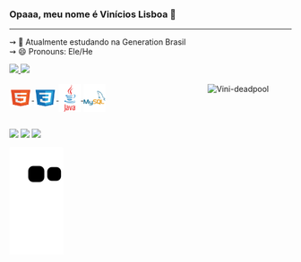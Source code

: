### Opaaa, meu nome é Vinícios Lisboa 👋
<hr>

⇝ 🔭 Atualmente estudando na Generation Brasil<br>
⇝ 😄 Pronouns: Ele/He


  <div>
  <a href="https://beacons.ai/vinicioslisboa">
  <img height="150em" src="https://github-readme-stats.vercel.app/api?username=vinicioslisboa&theme=blue-green&include_all_commits=true&count_private=true"/>
  <img height="150em" src="https://github-readme-stats.vercel.app/api/top-langs/?username=vinicioslisboa&layout=compact&langs_count=16&theme=blue-green"/>
  </div>
  
  <div style="display: inline_block"><br>
  <img align="center" alt="Vini-HTML" height="30" width="40" src="https://raw.githubusercontent.com/devicons/devicon/master/icons/html5/html5-original.svg">
  <img align="center" alt="Vini-CSS" height="30" width="40" src="https://raw.githubusercontent.com/devicons/devicon/master/icons/css3/css3-original.svg">
  <img align="center" alt="Vini-Java" height="50" width="40" src="https://raw.githubusercontent.com/devicons/devicon/master/icons/java/java-original-wordmark.svg">
   <img align="center" alt="Vini-MySQL" height="50" width="40" src="https://github.com/devicons/devicon/blob/master/icons/mysql/mysql-original-wordmark.svg">
     <img align="right" height="150" width="150" alt="Vini-deadpool" src="https://media1.giphy.com/media/57ZvMMkuBIVMlU88Yh/giphy.gif"> 
  </div>
  
  ##
  
  <div>
  <a href="https://instagram.com/vinicioslisboa_" target="_blank"><img src="https://img.shields.io/badge/-Instagram-%23E4405F?style=for-the-badge&logo=instagram&logoColor=white"     target="_blank"></a>
  <a href = "mailto:developerlisboa@gmail.com"><img src="https://img.shields.io/badge/Gmail-D14836?style=for-the-badge&logo=gmail&logoColor=white" target="_blank"></a>
  <a href="https://www.linkedin.com/in/vinicios-lisboa-057b7616a" target="_blank"><img src="https://img.shields.io/badge/LinkedIn-0077B5?style=for-the-badge&logo=linkedin&logoColor=white" target="_blank"></a>
    
 ![Snake animation](https://github.com/vinicioslisboa/vinicioslisboa/blob/output/github-contribution-grid-snake.svg)
    
   </div>
      
  


   
